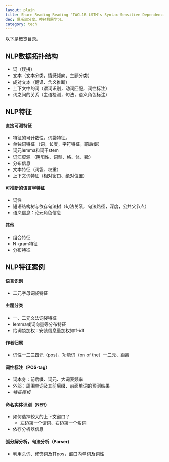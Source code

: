 ```yaml
---
layout: plain
title: Share Reading Reading "TACL16 LSTM's Syntax-Sensitive Dependencies Ability"
dec: 俱乐部分享。神经机器学习。
category: tech
---
```


以下是概览目录。

## NLP数据拓扑结构

- 词（误拼）
- 文本（文本分类、情感倾向、主题分类）
- 成对文本（翻译、含义推断）
- 上下文中的词（谓词识别，动词匹配，词性标注）
- 词之间的关系（主语检测，句法，语义角色标注）

## NLP特征

#### 直接可测特征

- 特征的可计数性，词袋特征。
- 单独词特征 （词，长度，字符特征，前后缀）
- 词元lemma和词干stem
- 词汇资源 （阴阳性、词型、格、体、数）
- 分布信息 
- 文本特征（词袋、权重）
- 上下文词特征（相对窗口、绝对位置）

#### 可推断的语言学特征

- 词性
- 短语结构树与依存句法树（句法关系，句法路径，深度，公共父节点）
- 语义信息：论元角色信息

#### 其他

- 组合特征
- N-gram特征
- 分布特征

## NLP特征案例

#### 语言识别

- 二元字母词袋特征


#### 主题分类

- 一、二元文法词袋特征
- lemma或词向量等分布特征
- 给词袋加权：安装信息量加权如tf-idf

#### 作者归属

- 词性一二三四元（pos），功能词（on of the）一二元、距离


#### 词性标注（POS-tag）

- 词本身：前后缀、词元、大词表频率
- 外部：周围单词及其前后缀、前面单词的预测结果
- *特征模板*

#### 命名实体识别（NER）

- 如何选择较大的上下文窗口？
	- 左边第一个谓词、右边第一个名词
- 依存分析器信息

#### 弧分解分析，句法分析（Parser)

- 利用头词、修饰词及其pos，窗口内单词及词性



<a class="media" href="/assets/file/NNMethodsForNLP_chap6-7.pdf">
<div style="font-size: 0">
  <script type="text/javascript" style="font-size: 0">
  document.ready = function() {  
        $('a.media').media({width:"100%", height:600});  
  };
 </script>
</div>
